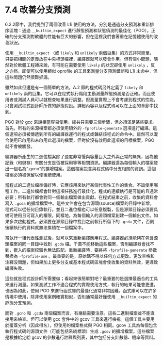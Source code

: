 # 7.4 改善分支預測

6.2.2節中，我們提到了兩個改善 L1i 使用的方法，分別是通過分支預測和重新排序區塊：通過 `__builtin_expect` 進行靜態預測和狀態偵測的最佳化（PGO）。正確的分支預測對軟體的性能有巨大的影響，但在這裡我們會著重在記憶體使用的改善狀況。

使用 `__builtin_expect` （或 `likely` 和 `unlikely` 兩個巨集）的方式非常簡單。只要把相關的定義放在中央標頭檔裡，編譯器就可以發會作用。但有個小問題，隨然對於軟體工程師來說，有可能在需要使用 `likely` 的狀況卻使用 `unlikely` ，反之亦然。即使可以使用類似 oprofile 的工具來測量分支預測錯誤和 L1i 未命中，但這些問題仍然很難抓漏。

雖然如此但還是有一個簡單的方法。A.2 節的程式碼另外定義了 `likely` 和 `unlikely` 兩的巨集，它可以在程式執行階段主動測量靜態預測是否正確。而且使用者或測試人員可以就檢查結果進行調整。但測量實際上不會考慮到程式的性能，只會測試程式設計師所做的靜態假設。詳細內容以及程式碼可以在上面的章節中找到。

PGO 對於 gcc 來說相當容易使用。總共只需要三個步驟，但必須滿足某些要求。首先，所有的來源檔案都必須使用額外的 `-fprofile-generate` 選項進行編譯。這個選項必須被傳遞到所有的編譯器運行的程式或鍊結該程式的命令中。雖然可以混合使用已啟用和未啟用此選項的檔案，但對於沒有啟用此選項的目標檔案，PGO 就不會被觸發。

編譯器所產生的二進位檔案除了速度非常慢與容量巨大之外與正常的無異，因為他記錄（和儲存）有關分支是否被採用等等相關資訊。編譯器還為每個輸入的檔案發出一個名為".gcno"的擴增檔案。這個檔案包含與程式碼中分支相關的資訊。這個檔案必須被保留以便後續使用。

當程式的二進位檔準備好時，它應該用來執行某個代表性工作的集合。不論使用哪種工作，二進位檔都會針對這項任務進行最佳化。程式的連續執行是可能的且通常必要；所有執行都會對同一個輸出檔案做出貢獻。在程式結束之前，收集的資料會寫入 `.gcda` 的擴增檔案中。這些文件會在包含源頭(source)檔案的目錄中新增。程式可以從任何目錄執行，並且二進位檔也可以任意複製，但是源頭目錄必須要具備可使用且可寫入的權限。同樣地，為每個輸入的源頭檔案創建一個輸出文件。如果多次啟動程式，必須要在源頭目錄中找到之前執行所留下的 `.gcda` 文件，否則後續執行的資料就無法累積在一個檔案中。

當執行一組代表性測試後，就可以來重新編譯應用程式。編譯器必須能夠在包含源頭檔案的同一目錄中找到 `.gcda` 檔。千萬不能移動這些檔案，否則編譯器會找不到，嵌入的檔案校驗也無法匹配。重新編譯時，要將將 `-fprofile-generate` 參數替換為 `-fprofile-use` 。最重要的是，原始碼不得以任何方式更改。更改空格和注釋沒問題，但如果加上更多分支或基本程式碼區塊會使收集的資料無效，更導致編譯失敗。

這些就是程式設計師所需要做；看起來很簡單對吧？最重要的是選擇最適合的工具來進行測量。如果測試工作不適合程式的實際使用方式，執行的結果可能會更遭。也因為如此，使用 PGO 來進行函式庫的最佳化通常非常困難。函式庫可以在許多情境中使用，除非使用案例確實相似，否則通常最好僅使用 `__builtin_expect` 的靜態分支預測。

而對 `.gcno` 和 `.gcda` 兩個檔案而言，有幾點需要注意。這些二進制檔案並不能直接用來檢查。但可以使用 gcc 套件中的 gcov 工具來進行檢視。這個工具主要用於覆蓋分析（因此得名），但使用的檔案格式與 PGO 相同。gcov 工具為每個包含執行程式碼的源頭文件（可能包括系統標頭）生成 `.gcov` 的擴增檔案。這些檔案是根據給定給 gcov 的參數進行註釋與列表，其中包括分支計數器、機率等資料。